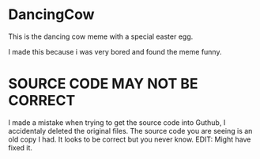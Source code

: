 # DancingCow
 This is the dancing cow meme with a special easter egg.

 I made this because i was very bored and found the meme funny.


# SOURCE CODE MAY NOT BE CORRECT
 I made a mistake when trying to get the source code into Guthub, I accidentaly deleted the original files. The source code you are seeing is an old copy I had. It looks to be correct but you never know.
 EDIT: Might have fixed it.
